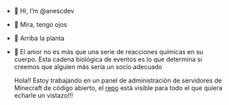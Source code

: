 - 👋 Hi, I’m @anescdev
- 👀 Mira, tengo ojos
- 🌱 Arriba la planta
- 💞️ El amor no es más que una serie de reacciones químicas en su cuerpo. 
  Esta cadena biológica de eventos es lo que determina si creemos que alguien más sería un socio adecuado
  
  Hola!! Estoy trabajando en un panel de administración de servidores de Minecraft de código abierto, el [repo](https://github.com/anescdev/mcservpanel) está visible para todo el que quiera echarle un vistazo!!!
<!---
anescdev/anescdev is a ✨ special ✨ repository because its `README.md` (this file) appears on your GitHub profile.
You can click the Preview link to take a look at your changes.
--->
